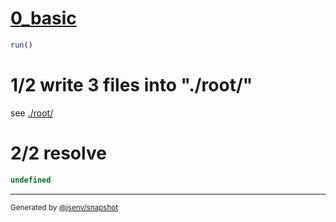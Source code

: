 # [0_basic](../../update_package_side_effects.test.mjs#L25)

```js
run()
```

# 1/2 write 3 files into "./root/"

see [./root/](./root/)

# 2/2 resolve

```js
undefined
```

---

<sub>
  Generated by <a href="https://github.com/jsenv/core/tree/main/packages/independent/snapshot">@jsenv/snapshot</a>
</sub>
